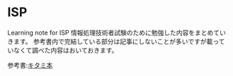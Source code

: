 # ISP
Learning note for ISP 
情報処理技術者試験のために勉強した内容をまとめていきます。
参考書内で完結している部分は記事にしないことが多いですが載っていなくて調べた内容はおいておきます。

参考書:[キタミ本](https://www.amazon.co.jp/dp/B07L9QXX9J/ref=dp-kindle-redirect?_encoding=UTF8&btkr=1)
